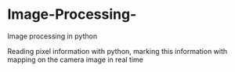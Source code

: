 # Image-Processing-
Image processing in python

Reading pixel information with python, marking this information with mapping on the camera image in real time
